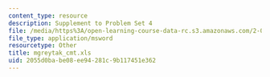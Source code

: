 ```yaml
---
content_type: resource
description: Supplement to Problem Set 4
file: /media/https%3A/open-learning-course-data-rc.s3.amazonaws.com/2-082-ship-structural-analysis-design-13-122-spring-2003/2055d0babe08ee94281c9b117451e362_mgreytak_cmt.xls
file_type: application/msword
resourcetype: Other
title: mgreytak_cmt.xls
uid: 2055d0ba-be08-ee94-281c-9b117451e362
---
```


